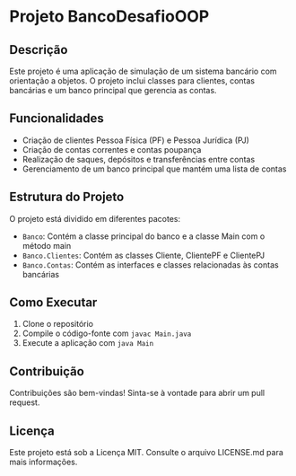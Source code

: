 # Projeto BancoDesafioOOP

## Descrição
Este projeto é uma aplicação de simulação de um sistema bancário com orientação a objetos. O projeto inclui classes para clientes, contas bancárias e um banco principal que gerencia as contas.

## Funcionalidades
- Criação de clientes Pessoa Física (PF) e Pessoa Jurídica (PJ)
- Criação de contas correntes e contas poupança
- Realização de saques, depósitos e transferências entre contas
- Gerenciamento de um banco principal que mantém uma lista de contas

## Estrutura do Projeto
O projeto está dividido em diferentes pacotes:
- `Banco`: Contém a classe principal do banco e a classe Main com o método main
- `Banco.Clientes`: Contém as classes Cliente, ClientePF e ClientePJ
- `Banco.Contas`: Contém as interfaces e classes relacionadas às contas bancárias

## Como Executar
1. Clone o repositório
2. Compile o código-fonte com `javac Main.java`
3. Execute a aplicação com `java Main`

## Contribuição
Contribuições são bem-vindas! Sinta-se à vontade para abrir um pull request.

## Licença
Este projeto está sob a Licença MIT. Consulte o arquivo LICENSE.md para mais informações.
